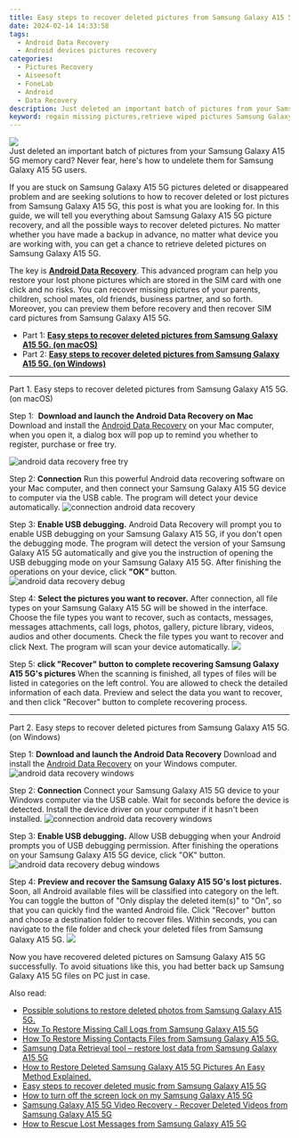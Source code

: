 ```yaml
---
title: Easy steps to recover deleted pictures from Samsung Galaxy A15 5G.
date: 2024-02-14 14:33:58
tags: 
  - Android Data Recovery
  - Android devices pictures recovery
categories: 
  - Pictures Recovery
  - Aiseesoft
  - FoneLab
  - Android
  - Data Recovery
description: Just deleted an important batch of pictures from your Samsung Galaxy A15 5G memory card? Never fear, here's how to undelete them for Samsung Galaxy A15 5G users.
keyword: regain missing pictures,retrieve wiped pictures Samsung Galaxy A15 5G,Samsung Galaxy A15 5G pictures recovery,restore deleted pictures on Samsung Galaxy A15 5G,undelete pictures from Samsung Galaxy A15 5G,recover lost pictures from Samsung Galaxy A15 5G,how to retrieve pictures from Samsung Galaxy A15 5G,how can i find my deleted pictures Samsung Galaxy A15 5G,how to recover pictures in Samsung Galaxy A15 5G,recover deleted pictures 2018 for Samsung Galaxy A15 5G,recover pictures from Samsung Galaxy A15 5G,how to get the pictures back on Samsung Galaxy A15 5G
---
```


<img src="https://img0mobiles.techidaily.com/images/best-assets/devices/samsung/samsung-galaxy-a15-5g/4.jpg" class="atpl-imgstyle"  />

<div class="atpl-content atpl-for-fonelab-android recover-pictures">

<div class="atpl-post-description-part-1">
Just deleted an important batch of pictures from your Samsung Galaxy A15 5G memory card? Never fear, here's how to undelete them for Samsung Galaxy A15 5G users.
</div>

<div class="atpl-post-description-part-2">
<div class="tpl-content-sub-paragraph-content">
  <p>
    If you are stuck on Samsung Galaxy A15 5G pictures deleted or disappeared problem and are seeking solutions to how to recover deleted or lost pictures from Samsung Galaxy A15 5G, this post is what you are looking for. In this guide, we will tell you everything about Samsung Galaxy A15 5G picture recovery, and all the possible ways to recover deleted pictures. No matter whether you have made a backup in advance, no matter what device you are working with, you can get a chance to retrieve deleted pictures on Samsung Galaxy A15 5G.
  </p>
</div>
</div>

<div class="atpl-post-description-part-3">
<div class="tpl-content-sub-paragraph-normal">
    <p>
        The key is <a href="https://tools.techidaily.com/aiseesoft-android-data-recovery/" target="_blank" rel="noopener"><strong>Android Data Recovery</strong></a>. This advanced program can help you restore your lost phone pictures which are stored in the SIM card with one click and no risks. You can recover missing pictures of your parents, children, school mates, old friends, business partner, and so forth. Moreover, you can preview them before recovery and then recover SIM card pictures from Samsung Galaxy A15 5G.
    </p>
</div>
</div>

<ul>
  <li>Part 1: <strong><a href="#p1"> Easy steps to recover deleted pictures from Samsung Galaxy A15 5G.  (on macOS)</a></strong></li>
  <li>Part 2: <strong><a href="#p2"> Easy steps to recover deleted pictures from Samsung Galaxy A15 5G.  (on Windows)</a></strong></li>
</ul>



<!-- Part 1 -->
<a id="p1" name="p1" ></a><hr>

<div>
  <span class="atpl-step-part-style">Part 1. Easy steps to recover deleted pictures from Samsung Galaxy A15 5G. (on macOS)</span>
</div>  

<span class="atpl-stepstyle-a"><span>Step 1: </span></span> <strong>Download and launch the Android Data Recovery on Mac</strong>
Download and install the <a href="https://tools.techidaily.com/aiseesoft-android-data-recovery/" target="_blank" rel="noopener">Android Data Recovery</a> on your Mac computer, when you open it, a dialog box will pop up to remind you whether to register, purchase or free try.

<img src="https://tools.techidaily.com/images/apps/aiseesoft/android-data-recovery/mac-free-try.png" class="atpl-imgstyle" alt="android data recovery free try" />

<span class="atpl-stepstyle-a"><span>Step 2: </span></span> <strong>Connection</strong>
Run this powerful Android data recovering software on your Mac computer, and then connect your Samsung Galaxy A15 5G device to computer via the USB cable. The program will detect your device automatically.
<img src="https://tools.techidaily.com/images/apps/aiseesoft/android-data-recovery/mac-connection-interface.jpg" class="atpl-imgstyle" alt="connection android data recovery" />

<span class="atpl-stepstyle-a"><span>Step 3: </span></span> <strong>Enable USB debugging.</strong>
Android Data Recovery will prompt you to enable USB debugging on your Samsung Galaxy A15 5G, if you don't open the debugging mode. The program will detect the version of your Samsung Galaxy A15 5G automatically and give you the instruction of opening the USB debugging mode on your Samsung Galaxy A15 5G. After finishing the operations on your device, click <strong>"OK"</strong> button.
<img src="https://tools.techidaily.com/images/apps/aiseesoft/android-data-recovery/mac-android-usb-debug.jpg"  class="atpl-imgstyle" alt="android data recovery debug" />

<span class="atpl-stepstyle-a"><span>Step 4: </span></span> <strong>Select the pictures you want to recover.</strong>
After connection, all file types on your Samsung Galaxy A15 5G will be showed in the interface. Choose the file types you want to recover, such as contacts, messages, messages attachments, call logs, photos, gallery, picture library, videos, audios and other documents. Check the file types you want to recover and click Next. The program will scan your device automatically.
<img src="https://tools.techidaily.com/images/apps/aiseesoft/android-data-recovery/mac-choose-type-photos.jpg" class="atpl-imgstyle"  />

<span class="atpl-stepstyle-a"><span>Step 5: </span></span> <strong>click "Recover" button to  complete recovering Samsung Galaxy A15 5G's pictures</strong>
When the scanning is finished, all types of files will be listed in categories on the left control. You are allowed to check the detailed information of each data. Preview and select the data you want to recover, and then click "Recover" button to complete recovering process.


<a id="p2" name="p2"></a><hr>

<!-- Part 2 -->
<div>
  <span class="atpl-step-part-style">Part 2. Easy steps to recover deleted pictures from Samsung Galaxy A15 5G. (on Windows)</span>
</div>

<span class="atpl-stepstyle-a"><span>Step 1: </span></span> <strong>Download and launch the Android Data Recovery</strong>
Download and install the <a href="https://tools.techidaily.com/aiseesoft-android-data-recovery/" target="_blank" rel="noopener">Android Data Recovery</a> on your Windows computer.
<img src="https://tools.techidaily.com/images/apps/aiseesoft/android-data-recovery/win-start-interface.png"  class="atpl-imgstyle" alt="android data recovery windows" />

<span class="atpl-stepstyle-a"><span>Step 2: </span></span> <strong>Connection</strong>
Connect your Samsung Galaxy A15 5G device to your Windows computer via the USB cable. Wait for seconds before the device is detected. Install the device driver on your computer if it hasn't been installed.
<img src="https://tools.techidaily.com/images/apps/aiseesoft/android-data-recovery/win-connection-interface.png" class="atpl-imgstyle" alt="connection android data recovery windows" />

<span class="atpl-stepstyle-a"><span>Step 3: </span></span> <strong>Enable USB debugging.</strong>
Allow USB debugging when your Android prompts you of USB debugging permission. After finishing the operations on your Samsung Galaxy A15 5G device, click "OK" button.
<img src="https://tools.techidaily.com/images/apps/aiseesoft/android-data-recovery/win-android-usb-debug.png" class="atpl-imgstyle" alt="android data recovery debug windows" />

<span class="atpl-stepstyle-a"><span>Step 4: </span></span> <strong>Preview and recover the Samsung Galaxy A15 5G's lost pictures.</strong>
Soon, all Android available files will be classified into category on the left. You can toggle the button of "Only display the deleted item(s)" to "On", so that you can quickly find the wanted Android file. Click "Recover" button and choose a destination folder to recover files. Within seconds, you can navigate to the file folder and check your deleted files from Samsung Galaxy A15 5G.
<img src="https://tools.techidaily.com/images/apps/aiseesoft/android-data-recovery/win-recover-photos.png" class="atpl-imgstyle"  />

<div class="atpl-post-description-part-4">
<div class="tpl-content-sub-paragraph-normal">
    <p>
        Now you have recovered deleted pictures on Samsung Galaxy A15 5G successfully. To avoid situations like this, you had better back up Samsung Galaxy A15 5G files on PC just in case.
    </p>
</div>
</div>

<ins class="adsbygoogle"
     style="display:block"
     data-ad-client="ca-pub-7571918770474297"
     data-ad-slot="8358498916"
     data-ad-format="auto"
     data-full-width-responsive="true"></ins>

<span class="atpl-alsoreadstyle">Also read:</span>
<div><ul>
<li><a href="/possible-solutions-to-restore-deleted-photos-from-samsung-galaxy-a15-5g-by-fonelab-android-recover-photos/" target="_blank" rel="noopener"><u>Possible solutions to restore deleted photos from Samsung Galaxy A15 5G.</u></a></li>
<li><a href="/how-to-restore-missing-call-logs-from-samsung-galaxy-a15-5g-by-fonelab-android-recover-call-logs/" target="_blank" rel="noopener"><u>How To  Restore Missing Call Logs from Samsung Galaxy A15 5G</u></a></li>
<li><a href="/how-to-restore-missing-contacts-files-from-samsung-galaxy-a15-5g-by-fonelab-android-recover-contacts/" target="_blank" rel="noopener"><u>How To  Restore Missing Contacts Files from Samsung Galaxy A15 5G.</u></a></li>
<li><a href="/samsung-data-retrieval-tool-restore-lost-data-from-samsung-galaxy-a15-5g-by-fonelab-android-recover-data/" target="_blank" rel="noopener"><u>Samsung Data Retrieval tool – restore lost data from Samsung Galaxy A15 5G</u></a></li>
<li><a href="/how-to-restore-deleted-samsung-galaxy-a15-5g-pictures-an-easy-method-explained-by-fonelab-android-recover-pictures/" target="_blank" rel="noopener"><u>How to Restore Deleted Samsung Galaxy A15 5G Pictures  An Easy Method Explained.</u></a></li>
<li><a href="/easy-steps-to-recover-deleted-music-from-samsung-galaxy-a15-5g-by-fonelab-android-recover-music/" target="_blank" rel="noopener"><u>Easy steps to recover deleted music from Samsung Galaxy A15 5G</u></a></li>
<li><a href="/how-to-turn-off-the-screen-lock-on-my-samsung-galaxy-a15-5g-by-drfone-android-unlock-android-unlock/" target="_blank" rel="noopener"><u>How to turn off the screen lock on my Samsung Galaxy A15 5G</u></a></li>
<li><a href="/samsung-galaxy-a15-5g-video-recovery-recover-deleted-videos-from-samsung-galaxy-a15-5g-by-fonelab-android-recover-video/" target="_blank" rel="noopener"><u>Samsung Galaxy A15 5G Video Recovery - Recover Deleted Videos from Samsung Galaxy A15 5G</u></a></li>
<li><a href="/how-to-rescue-lost-messages-from-samsung-galaxy-a15-5g-by-fonelab-android-recover-messages/" target="_blank" rel="noopener"><u>How to Rescue Lost Messages from Samsung Galaxy A15 5G</u></a></li>
</ul></div>

</div>
